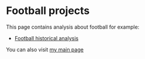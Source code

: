 # Football projects

This page contains analysis about football for example:

- [Football historical analysis](./football-analysis.html)

You can also visit [my main page](../)
